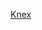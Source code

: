 <!-- @author: Lisa Ma -->

[Knex](https://docs.google.com/presentation/d/1C3ihWNRKBEC88vQgJp6LuwfvJqkkxqlDRUnhosmzqHA/edit?usp=sharing)
